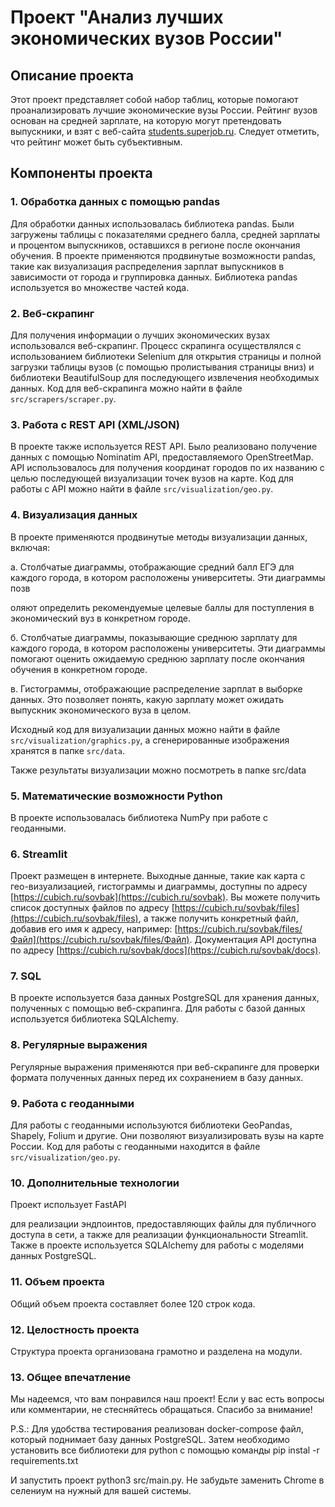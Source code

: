 # Проект "Анализ лучших экономических вузов России"
## Описание проекта

Этот проект представляет собой набор таблиц, которые помогают проанализировать лучшие экономические вузы России. Рейтинг вузов основан на средней зарплате, на которую могут претендовать выпускники, и взят с веб-сайта [students.superjob.ru](https://students.superjob.ru/reiting-vuzov/ekonomicheskie/). Следует отметить, что рейтинг может быть субъективным.

## Компоненты проекта

### 1. Обработка данных с помощью pandas

Для обработки данных использовалась библиотека pandas. Были загружены таблицы с показателями среднего балла, средней зарплаты и процентом выпускников, оставшихся в регионе после окончания обучения. В проекте применяются продвинутые возможности pandas, такие как визуализация распределения зарплат выпускников в зависимости от города и группировка данных. Библиотека pandas используется во множестве частей кода.

### 2. Веб-скрапинг

Для получения информации о лучших экономических вузах использовался веб-скрапинг. Процесс скрапинга осуществлялся с использованием библиотеки Selenium для открытия страницы и полной загрузки таблицы вузов (с помощью пролистывания страницы вниз) и библиотеки BeautifulSoup для последующего извлечения необходимых данных. Код для веб-скрапинга можно найти в файле `src/scrapers/scraper.py`.

### 3. Работа с REST API (XML/JSON)

В проекте также используется REST API. Было реализовано получение данных с помощью Nominatim API, предоставляемого OpenStreetMap. API использовалось для получения координат городов по их названию с целью последующей визуализации точек вузов на карте. Код для работы с API можно найти в файле `src/visualization/geo.py`.

### 4. Визуализация данных

В проекте применяются продвинутые методы визуализации данных, включая:

а. Столбчатые диаграммы, отображающие средний балл ЕГЭ для каждого города, в котором расположены университеты. Эти диаграммы позв

оляют определить рекомендуемые целевые баллы для поступления в экономический вуз в конкретном городе.

б. Столбчатые диаграммы, показывающие среднюю зарплату для каждого города, в котором расположены университеты. Эти диаграммы помогают оценить ожидаемую среднюю зарплату после окончания обучения в конкретном городе.

в. Гистограммы, отображающие распределение зарплат в выборке данных. Это позволяет понять, какую зарплату может ожидать выпускник экономического вуза в целом.

Исходный код для визуализации данных можно найти в файле `src/visualization/graphics.py`, а сгенерированные изображения хранятся в папке `src/data`.

Также результаты визуализации можно посмотреть в папке src/data

### 5. Математические возможности Python

В проекте использовалась библиотека NumPy при работе с геоданными.

### 6. Streamlit

Проект размещен в интернете. Выходные данные, такие как карта с гео-визуализацией, гистограммы и диаграммы, доступны по адресу [https://cubich.ru/sovbak](https://cubich.ru/sovbak). Вы можете получить список доступных файлов по адресу [https://cubich.ru/sovbak/files](https://cubich.ru/sovbak/files), а также получить конкретный файл, добавив его имя к адресу, например: [https://cubich.ru/sovbak/files/Файл](https://cubich.ru/sovbak/files/Файл). Документация API доступна по адресу [https://cubich.ru/sovbak/docs](https://cubich.ru/sovbak/docs).

### 7. SQL

В проекте используется база данных PostgreSQL для хранения данных, полученных с помощью веб-скрапинга. Для работы с базой данных используется библиотека SQLAlchemy.

### 8. Регулярные выражения

Регулярные выражения применяются при веб-скрапинге для проверки формата полученных данных перед их сохранением в базу данных.

### 9. Работа с геоданными

Для работы с геоданными используются библиотеки GeoPandas, Shapely, Folium и другие. Они позволяют визуализировать вузы на карте России. Код для работы с геоданными находится в файле `src/visualization/geo.py`.

### 10. Дополнительные технологии

Проект использует FastAPI

 для реализации эндпоинтов, предоставляющих файлы для публичного доступа в сети, а также для реализации функциональности Streamlit. Также в проекте используется SQLAlchemy для работы с моделями данных PostgreSQL.

### 11. Объем проекта

Общий объем проекта составляет более 120 строк кода.

### 12. Целостность проекта

Структура проекта организована грамотно и разделена на модули.

### 13. Общее впечатление

Мы надеемся, что вам понравился наш проект! Если у вас есть вопросы или комментарии, не стесняйтесь обращаться. Спасибо за внимание!

P.S.: Для удобства тестирования реализован docker-compose файл, который поднимает базу данных PostgreSQL. Затем необходимо установить все библиотеки для python с помощью команды pip instal -r requirements.txt

И запустить проект python3 src/main.py.
Не забудьте заменить Chrome в селениум на нужный для вашей системы.